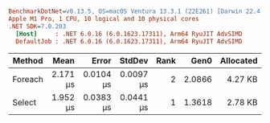 ``` ini

BenchmarkDotNet=v0.13.5, OS=macOS Ventura 13.3.1 (22E261) [Darwin 22.4.0]
Apple M1 Pro, 1 CPU, 10 logical and 10 physical cores
.NET SDK=7.0.203
  [Host]     : .NET 6.0.16 (6.0.1623.17311), Arm64 RyuJIT AdvSIMD
  DefaultJob : .NET 6.0.16 (6.0.1623.17311), Arm64 RyuJIT AdvSIMD


```
|  Method |     Mean |     Error |    StdDev | Rank |   Gen0 | Allocated |
|-------- |---------:|----------:|----------:|-----:|-------:|----------:|
| Foreach | 2.171 μs | 0.0104 μs | 0.0097 μs |    2 | 2.0866 |   4.27 KB |
|  Select | 1.952 μs | 0.0383 μs | 0.0441 μs |    1 | 1.3618 |   2.78 KB |
